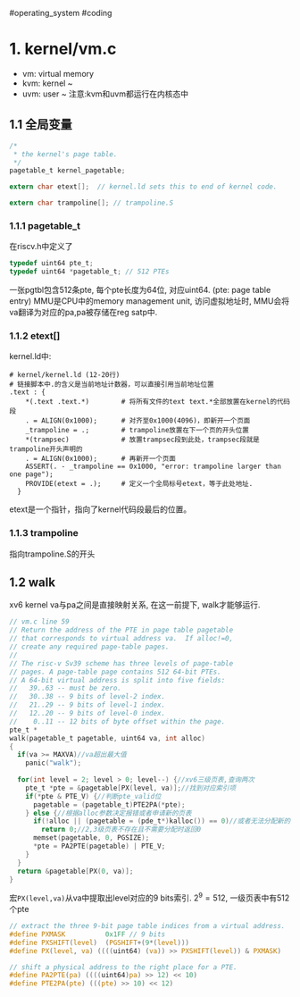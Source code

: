 #operating_system #coding
# 1. kernel/vm.c
- vm: virtual memory
- kvm: kernel ~
- uvm: user ~
注意:kvm和uvm都运行在内核态中
## 1.1 全局变量
```C
/*
 * the kernel's page table.
 */
pagetable_t kernel_pagetable;

extern char etext[];  // kernel.ld sets this to end of kernel code.

extern char trampoline[]; // trampoline.S
```
### 1.1.1 pagetable_t
在riscv.h中定义了
```C
typedef uint64 pte_t;
typedef uint64 *pagetable_t; // 512 PTEs
```
一张pgtbl包含512条pte, 每个pte长度为64位, 对应uint64. (pte: page table entry)
MMU是CPU中的memory management unit, 访问虚拟地址时, MMU会将va翻译为对应的pa,pa被存储在reg satp中. 
### 1.1.2 etext[]
kernel.ld中:
```Linker
# kernel/kernel.ld (12-20行)
# 链接脚本中.的含义是当前地址计数器，可以直接引用当前地址位置
.text : {
    *(.text .text.*)		# 将所有文件的text text.*全部放置在kernel的代码段
    . = ALIGN(0x1000);		# 对齐至0x1000(4096)，即新开一个页面
    _trampoline = .;		# trampoline放置在下一个页的开头位置
    *(trampsec)				# 放置trampsec段到此处，trampsec段就是trampoline开头声明的
    . = ALIGN(0x1000);		# 再新开一个页面
    ASSERT(. - _trampoline == 0x1000, "error: trampoline larger than one page");
    PROVIDE(etext = .);		# 定义一个全局标号etext，等于此处地址.
  }
```
etext是一个指针，指向了kernel代码段最后的位置。
### 1.1.3 trampoline
指向trampoline.S的开头

## 1.2 walk
xv6 kernel va与pa之间是直接映射关系, 在这一前提下, walk才能够运行.
```C
// vm.c line 59
// Return the address of the PTE in page table pagetable
// that corresponds to virtual address va.  If alloc!=0,
// create any required page-table pages.
//
// The risc-v Sv39 scheme has three levels of page-table
// pages. A page-table page contains 512 64-bit PTEs.
// A 64-bit virtual address is split into five fields:
//   39..63 -- must be zero.
//   30..38 -- 9 bits of level-2 index.
//   21..29 -- 9 bits of level-1 index.
//   12..20 -- 9 bits of level-0 index.
//    0..11 -- 12 bits of byte offset within the page.
pte_t *
walk(pagetable_t pagetable, uint64 va, int alloc)
{
  if(va >= MAXVA)//va超出最大值
    panic("walk");
  
  for(int level = 2; level > 0; level--) {//xv6三级页表,查询两次
    pte_t *pte = &pagetable[PX(level, va)];//找到对应索引项
    if(*pte & PTE_V) {//判断pte_valid位
      pagetable = (pagetable_t)PTE2PA(*pte);
    } else {//根据alloc参数决定报错或者申请新的页表
      if(!alloc || (pagetable = (pde_t*)kalloc()) == 0)//或者无法分配新的页表
        return 0;//2,3级页表不存在且不需要分配时返回0
      memset(pagetable, 0, PGSIZE);
      *pte = PA2PTE(pagetable) | PTE_V;
    }
  }
  return &pagetable[PX(0, va)];
}
```
宏`PX(level,va)`从va中提取出level对应的9 bits索引. $2^9 = 512$, 一级页表中有512个pte
```C
// extract the three 9-bit page table indices from a virtual address.
#define PXMASK          0x1FF // 9 bits
#define PXSHIFT(level)  (PGSHIFT+(9*(level)))
#define PX(level, va) ((((uint64) (va)) >> PXSHIFT(level)) & PXMASK)
```

```C
// shift a physical address to the right place for a PTE.
#define PA2PTE(pa) ((((uint64)pa) >> 12) << 10)
#define PTE2PA(pte) (((pte) >> 10) << 12)
```